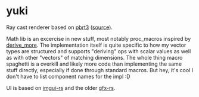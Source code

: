 # yuki

Ray cast renderer based on [pbrt3](http://www.pbr-book.org/) ([source](https://github.com/mmp/pbrt-v3)).

Math lib is an excercise in new stuff, most notably proc_macros inspired by [derive_more](https://github.com/JelteF/derive_more). The implementation itself is quite specific to how my vector types are structured and supports "deriving" ops with scalar values as well as with other "vectors" of matching dimensions. The whole thing macro spaghetti is a overkill and likely more code than implementing the same stuff directly, especially if done through standard macros. But hey, it's cool I don't have to list component names for the impl :D

UI is based on [imgui-rs](https://github.com/imgui-rs/imgui-rs) and the older [gfx-rs](https://github.com/gfx-rs/gfx/tree/pre-ll).
